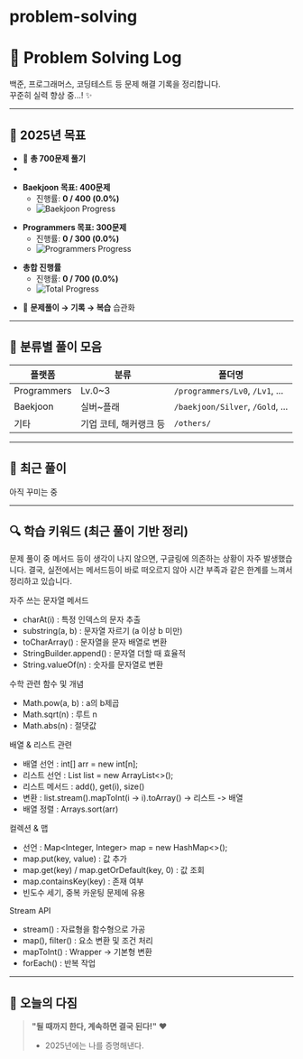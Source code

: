 # problem-solving

# 🌱 Problem Solving Log

백준, 프로그래머스, 코딩테스트 등 문제 해결 기록을 정리합니다.  
꾸준히 실력 향상 중...! ✨

---

## 🎯 2025년 목표

- 📌 **총 700문제 풀기**
- 
<!-- PS:START-BOJ target=400 -->
- **Baekjoon 목표: 400문제**
  - 진행률: **0 / 400 (0.0%)**
  - ![Baekjoon Progress](badges/boj.svg)
<!-- PS:END-BOJ -->

<!-- PS:START-PG target=300 -->
- **Programmers 목표: 300문제**
  - 진행률: **0 / 300 (0.0%)**
  - ![Programmers Progress](badges/pg.svg)
<!-- PS:END-PG -->

<!-- PS:START-TOTAL -->
- **총합 진행률**
  - 진행률: **0 / 700 (0.0%)**
  - ![Total Progress](badges/total.svg)
<!-- PS:END-TOTAL -->



- 🧠 **문제풀이 → 기록 → 복습** 습관화

---

## 📂 분류별 풀이 모음

| 플랫폼 | 분류 | 폴더명 |
|--------|------|--------|
| Programmers | Lv.0~3 | `/programmers/Lv0`, `/Lv1`, ... |
| Baekjoon | 실버~플래 | `/baekjoon/Silver`, `/Gold`, ... |
| 기타 | 기업 코테, 해커랭크 등 | `/others/` |

---

## 📝 최근 풀이

아직 꾸미는 중 

---

## 🔍 학습 키워드 (최근 풀이 기반 정리)
문제 풀이 중 메서드 등이 생각이 나지 않으면, 구글링에 의존하는 상황이 자주 발생했습니다.
결국, 실전에서는 메서드등이 바로 떠오르지 않아 시간 부족과 같은 한계를 느껴서 정리하고 있습니다. 

자주 쓰는 문자열 메서드
- charAt(i) : 특정 인덱스의 문자 추출
- substring(a, b) : 문자열 자르기 (a 이상 b 미만)
- toCharArray() : 문자열을 문자 배열로 변환
- StringBuilder.append() : 문자열 더할 때 효율적
- String.valueOf(n) : 숫자를 문자열로 변환

수학 관련 함수 및 개념 
- Math.pow(a, b) : a의 b제곱
- Math.sqrt(n) : 루트 n
- Math.abs(n) : 절댓값

배열 & 리스트 관련
- 배열 선언 : int[] arr = new int[n];
- 리스트 선언 : List<Integer> list = new ArrayList<>();
- 리스트 메서드 : add(), get(i), size()
- 변환 : list.stream().mapToInt(i -> i).toArray() -> 리스트 -> 배열
- 배열 정렬 : Arrays.sort(arr)

컬렉션 & 맵 
- 선언 : Map<Integer, Integer> map = new HashMap<>();
- map.put(key, value) : 값 추가
- map.get(key) / map.getOrDefault(key, 0) : 값 조회
- map.containsKey(key) : 존재 여부
- 빈도수 세기, 중복 카운팅 문제에 유용

Stream API 
- stream() : 자료형을 함수형으로 가공
- map(), filter() : 요소 변환 및 조건 처리
- mapToInt() : Wrapper -> 기본형 변환
- forEach() : 반복 작업


---

## 💬 오늘의 다짐

> **"될 때까지 한다, 계속하면 결국 된다!"** ❤️  
> - 2025년에는 나를 증명해낸다.
